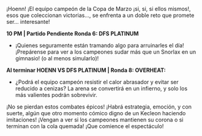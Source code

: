 ¡Hoenn! ¡El equipo campeón de la Copa de Marzo ¡si, si, si ellos mismos!, esos que coleccionan victorias..., se enfrenta a un doble reto que promete ser... interesante!

**10 PM | Partido Pendiente Ronda 6: DFS PLATINUM** 

- ¡Quienes seguramente están tramando algo para arruinarles el día! ¡Prepárense para ver a los campeones sudar más que un Snorlax en un gimnasio! (o al menos simularlo)!

**Al terminar HOENN VS DFS PLATINUM | Ronda 8: OVERHEAT:**

- ¿Podrá el equipo campeón resistir el calor abrasador y evitar ser reducido a cenizas? La arena se convertirá en un infierno, y solo los más valientes podrán sobrevivir.

¡No se pierdan estos combates épicos! ¡Habrá estrategia, emoción, y con suerte, algún que otro momento cómico digno de un Kecleon haciendo imitaciones! ¡Vengan a ver si los campeones mantienen su corona o si terminan con la cola quemada! ¡Que comience el espectáculo!